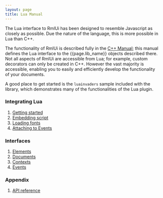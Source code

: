 ```yaml
---
layout: page
title: Lua Manual
---
```


The Lua interface to RmlUi has been designed to resemble Javascript as closely as possible. Due the nature of the language, this is more possible in Lua than C++.

The functionality of RmlUi is described fully in the [C++ Manual](cpp_manual.html); this manual defines the Lua interface to the {{page.lib_name}} objects described there. Not all aspects of RmlUi are accessible from Lua; for example, custom decorators can only be created in C++. However the vast majority is accessible, enabling you to easily and efficiently develop the functionality of your documents.

A good place to get started is the `luainvaders` sample included with the library, which demonstrates many of the functionalities of the Lua plugin.

### Integrating Lua

1. [Getting started](lua_manual/getting_started.html)
2. [Embedding script](lua_manual/embedding_script.html)
3. [Loading fonts](lua_manual/fonts.html)
4. [Attaching to Events](lua_manual/attaching_to_events.html)

### Interfaces

1. [Elements](lua_manual/elements.html)
2. [Documents](lua_manual/documents.html)
3. [Contexts](lua_manual/contexts.html)
4. [Events](lua_manual/events.html)

### Appendix

1. [API reference](lua_manual/api_reference.html)
